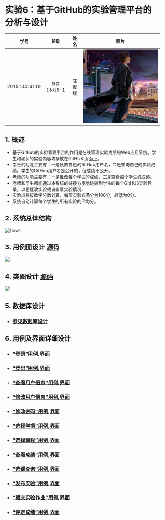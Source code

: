 # 实验6：基于GitHub的实验管理平台的分析与设计
|学号|班级|姓名|照片|
|:-------:|:-------------: | :----------:|:---:|
|201510414119|软件(本)15-1|汪俊程|![flow1](wc3.jpg)|

## 1. 概述
- 基于GitHub的实验管理平台的作用是在线管理实验成绩的Web应用系统。学生和老师的实验内容均存放在GitHUB
页面上。
- 学生的功能主要有：一是设置自己的GitHub用户名，二是查询自己的实验成绩。学生的GitHub用户名是公开的，但成绩不公开。
- 老师的功能主要有：一是批改每个学生的成绩，二是查看每个学生的成绩。
- 老师和学生都能通过本系统的链接方便地跳转到学生的每个GitHUB实验目录，以便批改实验或者查看实验情况。
- 实验成绩按数字分数计算，每项实验的满分为100分，最低为0分。
- 系统自动计算每个学生的所有实验的平均分。

## 2. 系统总体结构
![flow1](png1.png)

## 3. 用例图设计 [源码](./src/usecase.puml)
![](./img/usecase.png)

## 4. 类图设计 [源码](./src/class.puml)
![](./img/class.png)

## 5. 数据库设计
- ### [参见数据库设计](./数据库设计.md)

## 6. 用例及界面详细设计

- ### [“登录”用例](./src/yongli/登录.md),[界面](https://wjcml.github.io/is_analysis/test6/ui/login.html)
- ### [“登出”用例](./src/yongli/退出.md),[界面](https://wjcml.github.io/is_analysis/test6/ui/stu_index.html)
- ### [“查看用户信息”用例](./src/yongli/查看用户信息.md),[界面](https://wjcml.github.io/is_analysis/test6/ui/search_msg.html)
- ### [“修改用户信息”用例](./src/yongli/修改用户信息.md),[界面](https://wjcml.github.io/is_analysis/test6/ui/set_msg.html)
- ### [“修改密码”用例](./src/yongli/修改密码.md),[界面](https://wjcml.github.io/is_analysis/test6/ui/set_password.html)
- ### [“选择学期”用例](./src/yongli/选择学期.md),[界面](https://wjcml.github.io/is_analysis/test6/ui/get_term_course.html)
- ### [“选择课程”用例](./src/yongli/选择课程.md),[界面](https://wjcml.github.io/is_analysis/test6/ui/get_term_course.html)
- ### [“查看成绩”用例](./src/yongli/查看成绩.md),[界面](https://wjcml.github.io/is_analysis/test6/ui/search_score.html)
- ### [“选课查询”用例](./src/yongli/选课查询.md),[界面](https://wjcml.github.io/is_analysis/test6/ui/search_course.html)
- ### [“发布实验”用例](./src/yongli/发布实验.md),[界面](https://wjcml.github.io/is_analysis/test6/ui/set_work.html)
- ### [“提交实验作业”用例](./src/yongli/提交实验作业.md),[界面](https://wjcml.github.io/is_analysis/test6/ui/get_work.html)
- ### [“评定成绩”用例](./src/yongli/评定成绩.md),[界面](https://wjcml.github.io/is_analysis/test6/ui/set_score.html)







